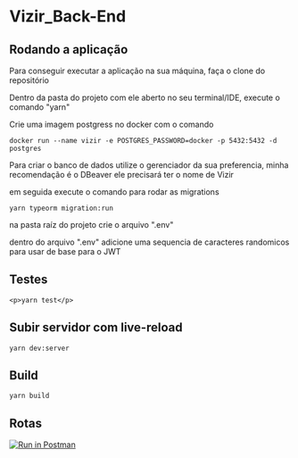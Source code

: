 # Vizir_Back-End

<h2>Rodando a aplicação</h2>
<p>Para conseguir executar a aplicação na sua máquina, faça o clone do repositório</p>
<p>Dentro da pasta do projeto com ele aberto no seu terminal/IDE, execute o comando "yarn"</p>
<p>Crie uma imagem postgress no docker com o comando</p>

```
docker run --name vizir -e POSTGRES_PASSWORD=docker -p 5432:5432 -d postgres

```
<p>Para criar o banco de dados utilize o gerenciador da sua preferencia, minha recomendação é o DBeaver ele precisará ter o nome de Vizir</p>

<p>em seguida execute o comando para rodar as migrations </p>

  ````
  yarn typeorm migration:run
 ````

<p>na pasta raíz do projeto crie o arquivo ".env"</p>
<p>dentro do arquivo ".env" adicione uma sequencia de caracteres randomicos para usar de base para o JWT</p>



<h2>Testes</h2>

````
<p>yarn test</p>
````

<h2>Subir servidor com live-reload</h2>

````
yarn dev:server
````

<h2> Build</h2>

````
yarn build
````

<h2>Rotas</h2>

[![Run in Postman](https://run.pstmn.io/button.svg)](https://app.getpostman.com/run-collection/e5dad1fd7cb9b9779194)


